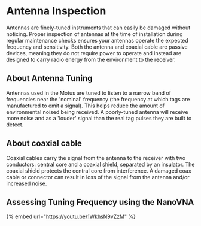 # Antenna Inspection

Antennas are finely-tuned instruments that can easily be damaged without noticing. Proper inspection of antennas at the time of installation during regular maintenance checks ensures your antennas operate the expected frequency and sensitivity. Both the antenna and coaxial cable are passive devices, meaning they do not require power to operate and instead are designed to carry radio energy from the environment to the receiver.

## About Antenna Tuning

Antennas used in the Motus are tuned to listen to a narrow band of frequencies near the 'nominal' frequency (the frequency at which tags are manufactured to emit a signal). This helps reduce the amount of environmental noised being received. A poorly-tuned antenna will receive more noise and as a 'louder' signal than the real tag pulses they are built to detect.&#x20;

## About coaxial cable

Coaxial cables carry the signal from the antenna to the receiver with two conductors: central core and a coaxial shield, separated by an insulator. The coaxial shield protects the central core from interference. A damaged coax cable or connector can result in loss of the signal from the antenna and/or increased noise.

## Assessing Tuning Frequency using the NanoVNA

{% embed url="https://youtu.be/1WkhsN9vZzM" %}
